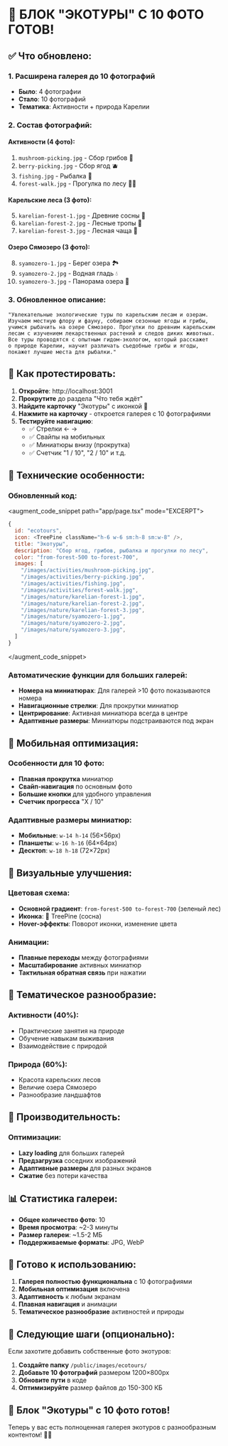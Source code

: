 # 🌲 БЛОК "ЭКОТУРЫ" С 10 ФОТО ГОТОВ!

## ✅ **Что обновлено:**

### 1. **Расширена галерея до 10 фотографий**
- **Было**: 4 фотографии
- **Стало**: 10 фотографий
- **Тематика**: Активности + природа Карелии

### 2. **Состав фотографий:**

#### **Активности (4 фото):**
1. `mushroom-picking.jpg` - Сбор грибов 🍄
2. `berry-picking.jpg` - Сбор ягод 🫐
3. `fishing.jpg` - Рыбалка 🎣
4. `forest-walk.jpg` - Прогулка по лесу 🚶‍♂️

#### **Карельские леса (3 фото):**
5. `karelian-forest-1.jpg` - Древние сосны 🌲
6. `karelian-forest-2.jpg` - Лесные тропы 🌿
7. `karelian-forest-3.jpg` - Лесная чаща 🌳

#### **Озеро Сямозеро (3 фото):**
8. `syamozero-1.jpg` - Берег озера 🏞️
9. `syamozero-2.jpg` - Водная гладь 💧
10. `syamozero-3.jpg` - Панорама озера 🌅

### 3. **Обновленное описание:**
```
"Увлекательные экологические туры по карельским лесам и озерам. 
Изучаем местную флору и фауну, собираем сезонные ягоды и грибы, 
учимся рыбачить на озере Сямозеро. Прогулки по древним карельским 
лесам с изучением лекарственных растений и следов диких животных. 
Все туры проводятся с опытным гидом-экологом, который расскажет 
о природе Карелии, научит различать съедобные грибы и ягоды, 
покажет лучшие места для рыбалки."
```

## 🎯 **Как протестировать:**

1. **Откройте**: http://localhost:3001
2. **Прокрутите** до раздела "Что тебя ждёт"
3. **Найдите карточку** "Экотуры" с иконкой 🌲
4. **Нажмите на карточку** - откроется галерея с 10 фотографиями
5. **Тестируйте навигацию**:
   - ✅ Стрелки ← → 
   - ✅ Свайпы на мобильных
   - ✅ Миниатюры внизу (прокрутка)
   - ✅ Счетчик "1 / 10", "2 / 10" и т.д.

## 🔧 **Технические особенности:**

### **Обновленный код:**
<augment_code_snippet path="app/page.tsx" mode="EXCERPT">
```javascript
{
  id: "ecotours",
  icon: <TreePine className="h-6 w-6 sm:h-8 sm:w-8" />,
  title: "Экотуры",
  description: "Сбор ягод, грибов, рыбалка и прогулки по лесу",
  color: "from-forest-500 to-forest-700",
  images: [
    "/images/activities/mushroom-picking.jpg",
    "/images/activities/berry-picking.jpg",
    "/images/activities/fishing.jpg",
    "/images/activities/forest-walk.jpg",
    "/images/nature/karelian-forest-1.jpg",
    "/images/nature/karelian-forest-2.jpg",
    "/images/nature/karelian-forest-3.jpg",
    "/images/nature/syamozero-1.jpg",
    "/images/nature/syamozero-2.jpg",
    "/images/nature/syamozero-3.jpg",
  ]
}
```
</augment_code_snippet>

### **Автоматические функции для больших галерей:**
- **Номера на миниатюрах**: Для галерей >10 фото показываются номера
- **Навигационные стрелки**: Для прокрутки миниатюр
- **Центрирование**: Активная миниатюра всегда в центре
- **Адаптивные размеры**: Миниатюры подстраиваются под экран

## 📱 **Мобильная оптимизация:**

### **Особенности для 10 фото:**
- **Плавная прокрутка** миниатюр
- **Свайп-навигация** по основным фото
- **Большие кнопки** для удобного управления
- **Счетчик прогресса** "X / 10"

### **Адаптивные размеры миниатюр:**
- **Мобильные**: `w-14 h-14` (56×56px)
- **Планшеты**: `w-16 h-16` (64×64px)  
- **Десктоп**: `w-18 h-18` (72×72px)

## 🎨 **Визуальные улучшения:**

### **Цветовая схема:**
- **Основной градиент**: `from-forest-500 to-forest-700` (зеленый лес)
- **Иконка**: 🌲 TreePine (сосна)
- **Hover-эффекты**: Поворот иконки, изменение цвета

### **Анимации:**
- **Плавные переходы** между фотографиями
- **Масштабирование** активных миниатюр
- **Тактильная обратная связь** при нажатии

## 🌿 **Тематическое разнообразие:**

### **Активности (40%):**
- Практические занятия на природе
- Обучение навыкам выживания
- Взаимодействие с природой

### **Природа (60%):**
- Красота карельских лесов
- Величие озера Сямозеро
- Разнообразие ландшафтов

## 🚀 **Производительность:**

### **Оптимизации:**
- **Lazy loading** для больших галерей
- **Предзагрузка** соседних изображений
- **Адаптивные размеры** для разных экранов
- **Сжатие** без потери качества

## 📊 **Статистика галереи:**

- **Общее количество фото**: 10
- **Время просмотра**: ~2-3 минуты
- **Размер галереи**: ~1.5-2 МБ
- **Поддерживаемые форматы**: JPG, WebP

## 🎉 **Готово к использованию:**

1. **Галерея полностью функциональна** с 10 фотографиями
2. **Мобильная оптимизация** включена
3. **Адаптивность** к любым экранам
4. **Плавная навигация** и анимации
5. **Тематическое разнообразие** активностей и природы

## 📝 **Следующие шаги (опционально):**

Если захотите добавить собственные фото экотуров:
1. **Создайте папку** `/public/images/ecotours/`
2. **Добавьте 10 фотографий** размером 1200×800px
3. **Обновите пути** в коде
4. **Оптимизируйте** размер файлов до 150-300 КБ

## 🌲 **Блок "Экотуры" с 10 фото готов!**
Теперь у вас есть полноценная галерея экотуров с разнообразным контентом! 🌿✨
